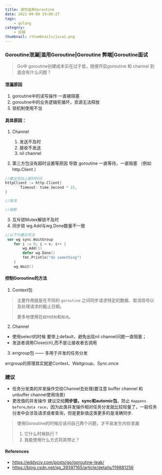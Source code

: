```yaml
---
title: 请勿滥用Goroutine
date: 2021-09-09 19:09:27
tags:
    - golang   
category:
    - 后端
thumbnail: /thumbnails/jscw1.png
---
```


### Goroutine泄漏|滥用Goroutine|Goroutine 弊端|Goroutine面试

> Go中 goroutine创建成本实在过于低，随便开启goroutine 和 channel 到底会有什么问题？

#### 泄漏原因

1. goroutine中的读写操作 一直被阻塞
2. goroutine中的业务逻辑死循环，资源无法释放
3. 锁机制使用不当


#### 具体原因：
 <!-- more -->
1. Channel
   1. 发送不及时
   2. 接收不发送
   3. nil channel

2. 第三方包没有超时设置等原因 导致 goroutine 一直等待，一直阻塞 （例如 http.Client ）

```go
//建议添加上超时时间
httpClient := http.Client{
       Timeout: time.Second * 15,
}

//限流

//熔断
```

3. 互斥锁Mutex解锁不及时 
4. 同步锁 wg.Add与wg.Done数量不一致

```go
//以下为建议写法
 var wg sync.WaitGroup
    for i := 0; i < v; i++ {
        wg.Add(1)
        defer wg.Done()
        fmt.Println("do something")
    }
    wg.Wait()
```



#### 控制Goroutine的方法

1. Context包

>  主要作用就是在不同的 `goroutine` 之间同步请求特定的数据、取消信号以及处理请求的截止日期。
>
> 更多地使用在`超时控制`和`取消`。

2. Channel

- 使用select的时候 要带上default，避免出现nil channel问题一直阻塞；
- 发送者调用Close(ch),而不是让接收者去调用

3. errgroup包 —— 多用于并发的任务分发

errgroup的原理其实就是Context、Waitgroup、Sync.once



### 建议

- 任务分发类的并发操作交给Channel去处理(要注意 buffer channel 和 unbuffer channel使用场景)
- 更改值的并发操作 建议交给**同步锁，sync和automic包**，防止 `Happens before`,`data race`，因为此类并发操作相对任务分发就比较轻量了，一般任务分发中会涉及请求或者查询，但是更新值这类更多的是准确同步.

> 使用Goroutine的时候应该问自己两个问题，才不易发生内存泄漏
>
> 1. 它什么时候执行？
> 2. 我能使用什么方式将其停止？



#### References

- https://eddycjy.com/posts/go/goroutine-leak/
- https://blog.csdn.net/qq_39397165/article/details/119881256

